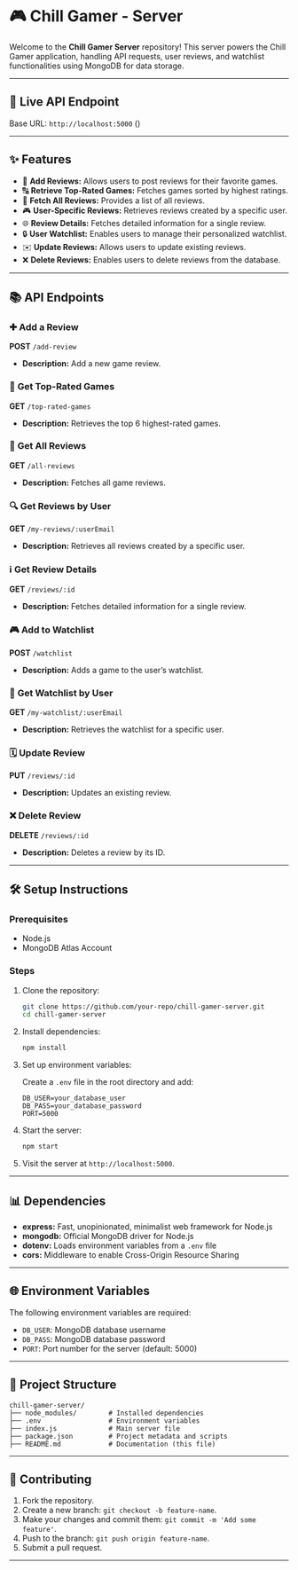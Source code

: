 # 🎮 **Chill Gamer - Server**

Welcome to the **Chill Gamer Server** repository! This server powers the Chill Gamer application, handling API requests, user reviews, and watchlist functionalities using MongoDB for data storage.

---

## 🔗 **Live API Endpoint**

Base URL: `http://localhost:5000` ()

---

## ✨ **Features**

- 🔄 **Add Reviews:** Allows users to post reviews for their favorite games.
- 🔠 **Retrieve Top-Rated Games:** Fetches games sorted by highest ratings.
- 🔎 **Fetch All Reviews:** Provides a list of all reviews.
- 🎮 **User-Specific Reviews:** Retrieves reviews created by a specific user.
- 🌐 **Review Details:** Fetches detailed information for a single review.
- 🔒 **User Watchlist:** Enables users to manage their personalized watchlist.
- ✉️ **Update Reviews:** Allows users to update existing reviews.
- ❌ **Delete Reviews:** Enables users to delete reviews from the database.

---

## 📚 **API Endpoints**

### ✚ **Add a Review**

**POST** `/add-review`

- **Description:** Add a new game review.

### 🌟 **Get Top-Rated Games**

**GET** `/top-rated-games`

- **Description:** Retrieves the top 6 highest-rated games.

### 🔄 **Get All Reviews**

**GET** `/all-reviews`

- **Description:** Fetches all game reviews.

### 🔍 **Get Reviews by User**

**GET** `/my-reviews/:userEmail`

- **Description:** Retrieves all reviews created by a specific user.

### ℹ️ **Get Review Details**

**GET** `/reviews/:id`

- **Description:** Fetches detailed information for a single review.

### 🎮 **Add to Watchlist**

**POST** `/watchlist`

- **Description:** Adds a game to the user’s watchlist.

### 🔎 **Get Watchlist by User**

**GET** `/my-watchlist/:userEmail`

- **Description:** Retrieves the watchlist for a specific user.

### 🗓 **Update Review**

**PUT** `/reviews/:id`

- **Description:** Updates an existing review.

### ❌ **Delete Review**

**DELETE** `/reviews/:id`

- **Description:** Deletes a review by its ID.

---

## 🛠️ **Setup Instructions**

### Prerequisites

- Node.js
- MongoDB Atlas Account

### Steps

1. Clone the repository:

   ```bash
   git clone https://github.com/your-repo/chill-gamer-server.git
   cd chill-gamer-server
   ```

2. Install dependencies:

   ```bash
   npm install
   ```

3. Set up environment variables:

   Create a `.env` file in the root directory and add:

   ```plaintext
   DB_USER=your_database_user
   DB_PASS=your_database_password
   PORT=5000
   ```

4. Start the server:

   ```bash
   npm start
   ```

5. Visit the server at `http://localhost:5000`.

---

## 📊 **Dependencies**

- **express:** Fast, unopinionated, minimalist web framework for Node.js
- **mongodb:** Official MongoDB driver for Node.js
- **dotenv:** Loads environment variables from a `.env` file
- **cors:** Middleware to enable Cross-Origin Resource Sharing

---

## 🌐 **Environment Variables**

The following environment variables are required:

- `DB_USER`: MongoDB database username
- `DB_PASS`: MongoDB database password
- `PORT`: Port number for the server (default: 5000)

---

## 🔧 **Project Structure**

```plaintext
chill-gamer-server/
├── node_modules/        # Installed dependencies
├── .env                 # Environment variables
├── index.js             # Main server file
├── package.json         # Project metadata and scripts
├── README.md            # Documentation (this file)
```

---

## 🚀 **Contributing**

1. Fork the repository.
2. Create a new branch: `git checkout -b feature-name`.
3. Make your changes and commit them: `git commit -m 'Add some feature'`.
4. Push to the branch: `git push origin feature-name`.
5. Submit a pull request.

---
